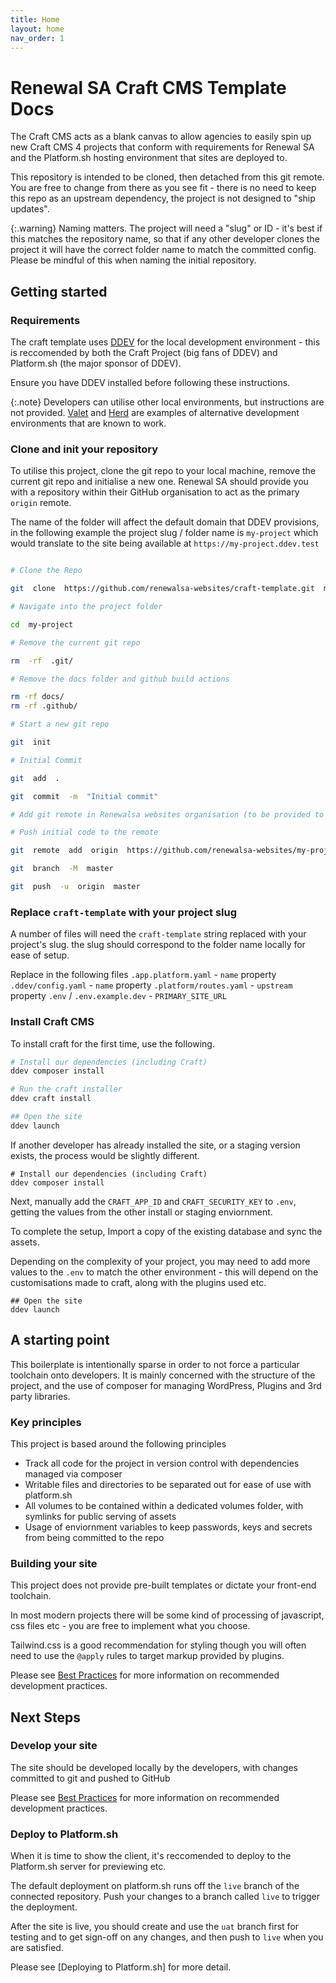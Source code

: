 ```yaml
---
title: Home
layout: home
nav_order: 1
---
```


# Renewal SA Craft CMS Template Docs

The Craft CMS acts as a blank canvas to allow agencies to easily spin up new Craft CMS 4 projects that conform with requirements for Renewal SA and the Platform.sh hosting environment that sites are deployed to.

This repository is intended to be cloned, then detached from this git remote. You are free to change from there as you see fit - there is no need to keep this repo as an upstream dependency, the project is not designed to "ship updates".

{:.warning}
Naming matters. The project will need a "slug" or ID - it's best if this matches the repository name, so that if any other developer clones the project it will have the correct folder name to match the committed config. Please be mindful of this when naming the initial repository.

## Getting started

### Requirements

The craft template uses [DDEV](https://ddev.readthedocs.io/) for the local development environment - this is reccomended by both the Craft Project (big fans of DDEV) and Platform.sh (the major sponsor of DDEV).

Ensure you have DDEV installed before following these instructions.

{:.note}
Developers can utilise other local environments, but instructions are not provided. [Valet](https://laravel.com/docs/10.x/valet) and [Herd](https://herd.laravel.com/) are examples of alternative development environments that are known to work.

### Clone and init your repository

To utilise this project, clone the git repo to your local machine, remove the current git repo and initialise a new one. Renewal SA should provide you with a repository within their GitHub organisation to act as the primary `origin` remote.

The name of the folder will affect the default domain that DDEV provisions, in the following example the project slug / folder name is `my-project` which would translate to the site being available at `https://my-project.ddev.test`

```bash

# Clone the Repo

git  clone  https://github.com/renewalsa-websites/craft-template.git  my-project

# Navigate into the project folder

cd  my-project

# Remove the current git repo

rm  -rf  .git/

# Remove the docs folder and github build actions

rm -rf docs/
rm -rf .github/

# Start a new git repo

git  init

# Initial Commit

git  add  .

git  commit  -m  "Initial commit"

# Add git remote in Renewalsa websites organisation (to be provided to you)

# Push initial code to the remote

git  remote  add  origin  https://github.com/renewalsa-websites/my-project.git

git  branch  -M  master

git  push  -u  origin  master

```

### Replace `craft-template` with your project slug

A number of files will need the `craft-template` string replaced with your project's slug. the slug should correspond to the folder name locally for ease of setup.

Replace in the following files
`.app.platform.yaml` - `name` property
`.ddev/config.yaml` - `name` property
`.platform/routes.yaml` - `upstream` property
`.env` / `.env.example.dev` - `PRIMARY_SITE_URL` 

### Install Craft CMS
To install craft for the first time, use the following.

```bash
# Install our dependencies (including Craft)
ddev composer install

# Run the craft installer
ddev craft install

## Open the site
ddev launch

```

If another developer has already installed the site, or a staging version exists, the process would be slightly different.

```
# Install our dependencies (including Craft)
ddev composer install
```

Next, manually add the `CRAFT_APP_ID` and `CRAFT_SECURITY_KEY` to `.env`, getting the values from the other install or staging enviornment.

To complete the setup, Import a copy of the existing database and sync the assets.

Depending on the complexity of your project, you may need to add more values to the `.env` to match the other environment - this will depend on the customisations made to craft, along with the plugins used etc.

```
## Open the site
ddev launch
```

## A starting point

This boilerplate is intentionally sparse in order to not force a particular toolchain onto developers. It is mainly concerned with the structure of the project, and the use of composer for managing WordPress, Plugins and 3rd party libraries.

### Key principles

This project is based around the following principles

- Track all code for the project in version control with dependencies managed via composer
- Writable files and directories to be separated out for ease of use with platform.sh
- All volumes to be contained within a dedicated volumes folder, with symlinks for public serving of assets
- Usage of enviornment variables to keep passwords, keys and secrets from being committed to the repo

### Building your site

This project does not provide pre-built templates or dictate your front-end toolchain. 

In most modern projects there will be some kind of processing of javascript, css files etc - you are free to implement what you choose. 

Tailwind.css is a good recommendation for styling though you will often need to use the `@apply` rules to target markup provided by plugins.

Please see [Best Practices](#) for more information on recommended development practices.

## Next Steps

### Develop your site

The site should be developed locally by the developers, with changes committed to git and pushed to GitHub

Please see [Best Practices](#) for more information on recommended development practices.

### Deploy to Platform.sh

When it is time to show the client, it's reccomended to deploy to the Platform.sh server for previewing etc.

The default deployment on platform.sh runs off the `live` branch of the connected repository. Push your changes to a branch called `live` to trigger the deployment.

After the site is live, you should create and use the `uat` branch first for testing and to get sign-off on any changes, and then push to `live` when you are satisfied.

Please see [Deploying to Platform.sh] for more detail.